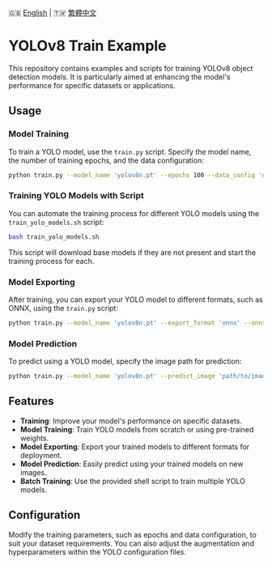 🇬🇧 [English](./README.md) | 🇹🇼 [繁體中文](./README-zh-tw.md)

# YOLOv8 Train Example

This repository contains examples and scripts for training YOLOv8 object detection models. It is particularly aimed at enhancing the model's performance for specific datasets or applications.

## Usage

### Model Training

To train a YOLO model, use the `train.py` script. Specify the model name, the number of training epochs, and the data configuration:

```bash
python train.py --model_name 'yolov8n.pt' --epochs 100 --data_config 'dataset/data.yaml'
```

### Training YOLO Models with Script

You can automate the training process for different YOLO models using the `train_yolo_models.sh` script:

```bash
bash train_yolo_models.sh
```

This script will download base models if they are not present and start the training process for each.

### Model Exporting

After training, you can export your YOLO model to different formats, such as ONNX, using the `train.py` script:

```bash
python train.py --model_name 'yolov8n.pt' --export_format 'onnx' --onnx_path 'yolov8n.onnx'
```

### Model Prediction

To predict using a YOLO model, specify the image path for prediction:

```bash
python train.py --model_name 'yolov8n.pt' --predict_image 'path/to/image.jpg'
```

## Features

- **Training**: Improve your model's performance on specific datasets.
- **Model Training**: Train YOLO models from scratch or using pre-trained weights.
- **Model Exporting**: Export your trained models to different formats for deployment.
- **Model Prediction**: Easily predict using your trained models on new images.
- **Batch Training**: Use the provided shell script to train multiple YOLO models.

## Configuration

Modify the training parameters, such as epochs and data configuration, to suit your dataset requirements. You can also adjust the augmentation and hyperparameters within the YOLO configuration files.